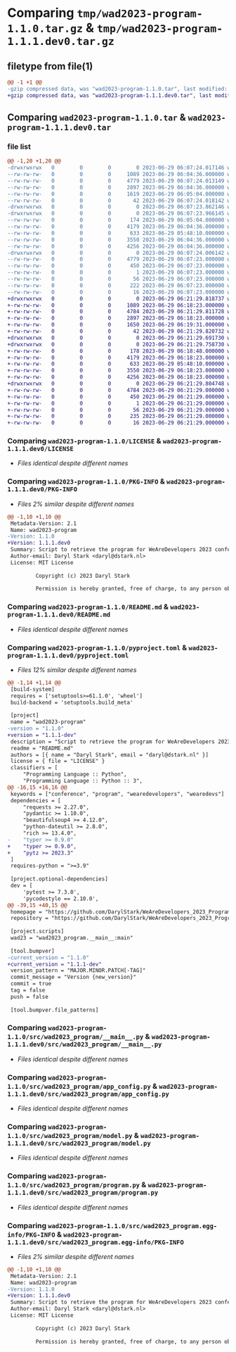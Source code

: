 # Comparing `tmp/wad2023-program-1.1.0.tar.gz` & `tmp/wad2023-program-1.1.1.dev0.tar.gz`

## filetype from file(1)

```diff
@@ -1 +1 @@
-gzip compressed data, was "wad2023-program-1.1.0.tar", last modified: Thu Jun 29 06:07:24 2023, max compression
+gzip compressed data, was "wad2023-program-1.1.1.dev0.tar", last modified: Thu Jun 29 06:21:29 2023, max compression
```

## Comparing `wad2023-program-1.1.0.tar` & `wad2023-program-1.1.1.dev0.tar`

### file list

```diff
@@ -1,20 +1,20 @@
-drwxrwxrwx   0        0        0        0 2023-06-29 06:07:24.017146 wad2023-program-1.1.0/
--rw-rw-rw-   0        0        0     1089 2023-06-29 06:04:36.000000 wad2023-program-1.1.0/LICENSE
--rw-rw-rw-   0        0        0     4779 2023-06-29 06:07:24.013149 wad2023-program-1.1.0/PKG-INFO
--rw-rw-rw-   0        0        0     2897 2023-06-29 06:04:36.000000 wad2023-program-1.1.0/README.md
--rw-rw-rw-   0        0        0     1619 2023-06-29 06:05:04.000000 wad2023-program-1.1.0/pyproject.toml
--rw-rw-rw-   0        0        0       42 2023-06-29 06:07:24.018142 wad2023-program-1.1.0/setup.cfg
-drwxrwxrwx   0        0        0        0 2023-06-29 06:07:23.862146 wad2023-program-1.1.0/src/
-drwxrwxrwx   0        0        0        0 2023-06-29 06:07:23.966145 wad2023-program-1.1.0/src/wad2023_program/
--rw-rw-rw-   0        0        0      174 2023-06-29 06:05:04.000000 wad2023-program-1.1.0/src/wad2023_program/__init__.py
--rw-rw-rw-   0        0        0     4179 2023-06-29 06:04:36.000000 wad2023-program-1.1.0/src/wad2023_program/__main__.py
--rw-rw-rw-   0        0        0      633 2023-06-29 05:48:10.000000 wad2023-program-1.1.0/src/wad2023_program/app_config.py
--rw-rw-rw-   0        0        0     3550 2023-06-29 06:04:36.000000 wad2023-program-1.1.0/src/wad2023_program/model.py
--rw-rw-rw-   0        0        0     4256 2023-06-29 06:04:36.000000 wad2023-program-1.1.0/src/wad2023_program/program.py
-drwxrwxrwx   0        0        0        0 2023-06-29 06:07:24.006142 wad2023-program-1.1.0/src/wad2023_program.egg-info/
--rw-rw-rw-   0        0        0     4779 2023-06-29 06:07:23.000000 wad2023-program-1.1.0/src/wad2023_program.egg-info/PKG-INFO
--rw-rw-rw-   0        0        0      450 2023-06-29 06:07:23.000000 wad2023-program-1.1.0/src/wad2023_program.egg-info/SOURCES.txt
--rw-rw-rw-   0        0        0        1 2023-06-29 06:07:23.000000 wad2023-program-1.1.0/src/wad2023_program.egg-info/dependency_links.txt
--rw-rw-rw-   0        0        0       56 2023-06-29 06:07:23.000000 wad2023-program-1.1.0/src/wad2023_program.egg-info/entry_points.txt
--rw-rw-rw-   0        0        0      222 2023-06-29 06:07:23.000000 wad2023-program-1.1.0/src/wad2023_program.egg-info/requires.txt
--rw-rw-rw-   0        0        0       16 2023-06-29 06:07:23.000000 wad2023-program-1.1.0/src/wad2023_program.egg-info/top_level.txt
+drwxrwxrwx   0        0        0        0 2023-06-29 06:21:29.818737 wad2023-program-1.1.1.dev0/
+-rw-rw-rw-   0        0        0     1089 2023-06-29 06:18:23.000000 wad2023-program-1.1.1.dev0/LICENSE
+-rw-rw-rw-   0        0        0     4784 2023-06-29 06:21:29.811728 wad2023-program-1.1.1.dev0/PKG-INFO
+-rw-rw-rw-   0        0        0     2897 2023-06-29 06:18:23.000000 wad2023-program-1.1.1.dev0/README.md
+-rw-rw-rw-   0        0        0     1650 2023-06-29 06:19:31.000000 wad2023-program-1.1.1.dev0/pyproject.toml
+-rw-rw-rw-   0        0        0       42 2023-06-29 06:21:29.820732 wad2023-program-1.1.1.dev0/setup.cfg
+drwxrwxrwx   0        0        0        0 2023-06-29 06:21:29.691730 wad2023-program-1.1.1.dev0/src/
+drwxrwxrwx   0        0        0        0 2023-06-29 06:21:29.758730 wad2023-program-1.1.1.dev0/src/wad2023_program/
+-rw-rw-rw-   0        0        0      178 2023-06-29 06:18:48.000000 wad2023-program-1.1.1.dev0/src/wad2023_program/__init__.py
+-rw-rw-rw-   0        0        0     4179 2023-06-29 06:18:23.000000 wad2023-program-1.1.1.dev0/src/wad2023_program/__main__.py
+-rw-rw-rw-   0        0        0      633 2023-06-29 05:48:10.000000 wad2023-program-1.1.1.dev0/src/wad2023_program/app_config.py
+-rw-rw-rw-   0        0        0     3550 2023-06-29 06:18:23.000000 wad2023-program-1.1.1.dev0/src/wad2023_program/model.py
+-rw-rw-rw-   0        0        0     4256 2023-06-29 06:18:23.000000 wad2023-program-1.1.1.dev0/src/wad2023_program/program.py
+drwxrwxrwx   0        0        0        0 2023-06-29 06:21:29.804748 wad2023-program-1.1.1.dev0/src/wad2023_program.egg-info/
+-rw-rw-rw-   0        0        0     4784 2023-06-29 06:21:29.000000 wad2023-program-1.1.1.dev0/src/wad2023_program.egg-info/PKG-INFO
+-rw-rw-rw-   0        0        0      450 2023-06-29 06:21:29.000000 wad2023-program-1.1.1.dev0/src/wad2023_program.egg-info/SOURCES.txt
+-rw-rw-rw-   0        0        0        1 2023-06-29 06:21:29.000000 wad2023-program-1.1.1.dev0/src/wad2023_program.egg-info/dependency_links.txt
+-rw-rw-rw-   0        0        0       56 2023-06-29 06:21:29.000000 wad2023-program-1.1.1.dev0/src/wad2023_program.egg-info/entry_points.txt
+-rw-rw-rw-   0        0        0      235 2023-06-29 06:21:29.000000 wad2023-program-1.1.1.dev0/src/wad2023_program.egg-info/requires.txt
+-rw-rw-rw-   0        0        0       16 2023-06-29 06:21:29.000000 wad2023-program-1.1.1.dev0/src/wad2023_program.egg-info/top_level.txt
```

### Comparing `wad2023-program-1.1.0/LICENSE` & `wad2023-program-1.1.1.dev0/LICENSE`

 * *Files identical despite different names*

### Comparing `wad2023-program-1.1.0/PKG-INFO` & `wad2023-program-1.1.1.dev0/PKG-INFO`

 * *Files 2% similar despite different names*

```diff
@@ -1,10 +1,10 @@
 Metadata-Version: 2.1
 Name: wad2023-program
-Version: 1.1.0
+Version: 1.1.1.dev0
 Summary: Script to retrieve the program for WeAreDevelopers 2023 conference
 Author-email: Daryl Stark <daryl@dstark.nl>
 License: MIT License
         
         Copyright (c) 2023 Daryl Stark
         
         Permission is hereby granted, free of charge, to any person obtaining a copy
```

### Comparing `wad2023-program-1.1.0/README.md` & `wad2023-program-1.1.1.dev0/README.md`

 * *Files identical despite different names*

### Comparing `wad2023-program-1.1.0/pyproject.toml` & `wad2023-program-1.1.1.dev0/pyproject.toml`

 * *Files 12% similar despite different names*

```diff
@@ -1,14 +1,14 @@
 [build-system]
 requires = ['setuptools>=61.1.0', 'wheel']
 build-backend = 'setuptools.build_meta'
 
 [project]
 name = "wad2023-program"
-version = "1.1.0"
+version = "1.1.1-dev"
 description = "Script to retrieve the program for WeAreDevelopers 2023 conference"
 readme = "README.md"
 authors = [{ name = "Daryl Stark", email = "daryl@dstark.nl" }]
 license = { file = "LICENSE" }
 classifiers = [
     "Programming Language :: Python",
     "Programming Language :: Python :: 3",
@@ -16,15 +16,16 @@
 keywords = ["conference", "program", "wearedevelopers", "wearedevs"]
 dependencies = [
     "requests >= 2.27.0",
     "pydantic >= 1.10.0",
     "beautifulsoup4 >= 4.12.0",
     "python-dateutil >= 2.8.0",
     "rich >= 13.4.0",
-    "typer >= 0.9.0"
+    "typer >= 0.9.0",
+    "pytz >= 2023.3"
 ]
 requires-python = ">=3.9"
 
 [project.optional-dependencies]
 dev = [
     'pytest >= 7.3.0',
     'pycodestyle == 2.10.0',
@@ -39,15 +40,15 @@
 homepage = "https://github.com/DarylStark/WeAreDevelopers_2023_Program"
 repository = "https://github.com/DarylStark/WeAreDevelopers_2023_Program"
 
 [project.scripts]
 wad23 = "wad2023_program.__main__:main"
 
 [tool.bumpver]
-current_version = "1.1.0"
+current_version = "1.1.1-dev"
 version_pattern = "MAJOR.MINOR.PATCH[-TAG]"
 commit_message = "Version {new_version}"
 commit = true
 tag = false
 push = false
 
 [tool.bumpver.file_patterns]
```

### Comparing `wad2023-program-1.1.0/src/wad2023_program/__main__.py` & `wad2023-program-1.1.1.dev0/src/wad2023_program/__main__.py`

 * *Files identical despite different names*

### Comparing `wad2023-program-1.1.0/src/wad2023_program/app_config.py` & `wad2023-program-1.1.1.dev0/src/wad2023_program/app_config.py`

 * *Files identical despite different names*

### Comparing `wad2023-program-1.1.0/src/wad2023_program/model.py` & `wad2023-program-1.1.1.dev0/src/wad2023_program/model.py`

 * *Files identical despite different names*

### Comparing `wad2023-program-1.1.0/src/wad2023_program/program.py` & `wad2023-program-1.1.1.dev0/src/wad2023_program/program.py`

 * *Files identical despite different names*

### Comparing `wad2023-program-1.1.0/src/wad2023_program.egg-info/PKG-INFO` & `wad2023-program-1.1.1.dev0/src/wad2023_program.egg-info/PKG-INFO`

 * *Files 2% similar despite different names*

```diff
@@ -1,10 +1,10 @@
 Metadata-Version: 2.1
 Name: wad2023-program
-Version: 1.1.0
+Version: 1.1.1.dev0
 Summary: Script to retrieve the program for WeAreDevelopers 2023 conference
 Author-email: Daryl Stark <daryl@dstark.nl>
 License: MIT License
         
         Copyright (c) 2023 Daryl Stark
         
         Permission is hereby granted, free of charge, to any person obtaining a copy
```

